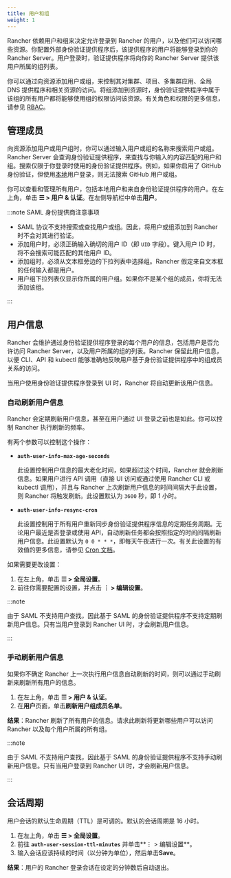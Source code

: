 ```yaml
---
title: 用户和组
weight: 1
---
```


Rancher 依赖用户和组来决定允许登录到 Rancher 的用户，以及他们可以访问哪些资源。你配置外部身份验证提供程序后，该提供程序的用户将能够登录到你的 Rancher Server。用户登录时，验证提供程序将向你的 Rancher Server 提供该用户所属的组列表。

你可以通过向资源添加用户或组，来控制其对集群、项目、多集群应用、全局 DNS 提供程序和相关资源的访问。将组添加到资源时，身份验证提供程序中属于该组的所有用户都将能够使用组的权限访问该资源。有关角色和权限的更多信息，请参见 [RBAC](../../../../../pages-for-subheaders/manage-role-based-access-control-rbac.md)。

## 管理成员

向资源添加用户或用户组时，你可以通过输入用户或组的名称来搜索用户或组。Rancher Server 会查询身份验证提供程序，来查找与你输入的内容匹配的用户和组。搜索仅限于你登录时使用的身份验证提供程序。例如，如果你启用了 GitHub 身份验证，但使用[本地](create-local-users.md)用户登录，则无法搜索 GitHub 用户或组。

你可以查看和管理所有用户，包括本地用户和来自身份验证提供程序的用户。在左上角，单击 **☰ > 用户 & 认证**。在左侧导航栏中单击**用户**。

:::note SAML 身份提供商注意事项

- SAML 协议不支持搜索或查找用户或组。因此，将用户或组添加到 Rancher 时不会对其进行验证。
- 添加用户时，必须正确输入确切的用户 ID（即 `UID` 字段）。键入用户 ID 时，将不会搜索可能匹配的其他用户 ID。
- 添加组时，必须从文本框旁边的下拉列表中选择组。Rancher 假定来自文本框的任何输入都是用户。
- 用户组下拉列表仅显示你所属的用户组。如果你不是某个组的成员，你将无法添加该组。

:::

## 用户信息

Rancher 会维护通过身份验证提供程序登录的每个用户的信息，包括用户是否允许访问 Rancher Server，以及用户所属的组的列表。Rancher 保留此用户信息，以便 CLI、API 和 kubectl 能够准确地反映用户基于身份验证提供程序中的组成员关系的访问。

当用户使用身份验证提供程序登录到 UI 时，Rancher 将自动更新该用户信息。

### 自动刷新用户信息

Rancher 会定期刷新用户信息，甚至在用户通过 UI 登录之前也是如此。你可以控制 Rancher 执行刷新的频率。

有两个参数可以控制这个操作：

- **`auth-user-info-max-age-seconds`**

   此设置控制用户信息的最大老化时间，如果超过这个时间，Rancher 就会刷新信息。如果用户进行 API 调用（直接 UI 访问或通过使用 Rancher CLI 或 kubectl 调用），并且与 Rancher 上次刷新用户信息的时间间隔大于此设置，则 Rancher 将触发刷新。此设置默认为 `3600` 秒，即 1 小时。

- **`auth-user-info-resync-cron`**

   此设置控制用于所有用户重新同步身份验证提供程序信息的定期任务周期。无论用户最近是否登录或使用 API，自动刷新任务都会按照指定的时间间隔刷新用户信息。此设置默认为 `0 0 * * *`，即每天午夜进行一次。有关此设置的有效值的更多信息，请参见 [Cron 文档](https://en.wikipedia.org/wiki/Cron)。

如果需要更改设置：

1. 在左上角，单击 **☰ > 全局设置**。
1. 前往你需要配置的设置，并点击 **⋮ > 编辑设置**。

:::note

由于 SAML 不支持用户查找，因此基于 SAML 的身份验证提供程序不支持定期刷新用户信息。只有当用户登录到 Rancher UI 时，才会刷新用户信息。

:::
### 手动刷新用户信息

如果你不确定 Rancher 上一次执行用户信息自动刷新的时间，则可以通过手动刷新来刷新所有用户的信息。

1. 在左上角，单击 **☰ > 用户 & 认证**。
1. 在**用户**页面，单击**刷新用户组成员名单**。

**结果**：Rancher 刷新了所有用户的信息。请求此刷新将更新哪些用户可以访问 Rancher 以及每个用户所属的所有组。

:::note

由于 SAML 不支持用户查找，因此基于 SAML 的身份验证提供程序不支持手动刷新用户信息。只有当用户登录到 Rancher UI 时，才会刷新用户信息。

:::

## 会话周期

用户会话的默认生命周期（TTL）是可调的。默认的会话周期是 16 小时。

1. 在左上角，单击 **☰ > 全局设置**。
1. 前往 **`auth-user-session-ttl-minutes`** 并单击**⋮ > 编辑设置**。
1. 输入会话应该持续的时间（以分钟为单位），然后单击**Save**。

**结果**：用户的 Rancher 登录会话在设定的分钟数后自动退出。

